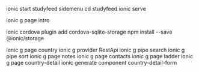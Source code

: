 


ionic start studyfeed sidemenu
cd studyfeed
ionic serve


ionic g page intro

ionic cordova plugin add cordova-sqlite-storage
npm install --save @ionic/storage

ionic g page country
ionic g provider RestApi
ionic g pipe search
ionic g pipe sort
ionic g page notes
ionic g page contacts
ionic g page ladder
ionic g page country-detail
ionic generate component country-detail-form